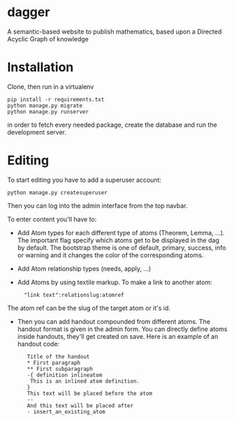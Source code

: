 # dagger
A semantic-based website to publish mathematics, based upon a Directed Acyclic Graph of knowledge

# Installation
Clone, then run in a virtualenv

    pip install -r requirements.txt
    python manage.py migrate
    python manage.py runserver

in order to fetch every needed package, create the database and run the development server.

# Editing

To start editing you have to add a superuser account:

    python manage.py createsuperuser

Then you can log into the admin interface from the top navbar.

To enter content you'll have to:

* Add Atom types for each different type of atoms (Theorem, Lemma, ...). 
The important flag specify which atoms get to be displayed in the dag by default.
The bootstrap theme is one of default, primary, success, info or warning and it changes the color of the corresponding atoms.
* Add Atom relationship types (needs, apply, ...)
* Add Atoms by using textile markup. To make a link to another atom:


        "link text":relationslug:atomref

 The atom ref can be the slug of the target atom or it's id.
* Then you can add handout compounded from different atoms. The handout format is given in the admin form. You can directly define atoms inside handouts, they'll get created on save.
Here is an example of an handout code:

         Title of the handout
         * First paragraph
         ** First subparagraph
         -{ definition inlineatom
          This is an inlined atom definition.
         }
         This text will be placed before the atom
         --
         And this text will be placed after
         - insert_an_existing_atom
       